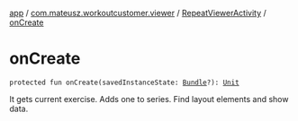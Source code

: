 [app](../../index.md) / [com.mateusz.workoutcustomer.viewer](../index.md) / [RepeatViewerActivity](index.md) / [onCreate](./on-create.md)

# onCreate

`protected fun onCreate(savedInstanceState: `[`Bundle`](https://developer.android.com/reference/android/os/Bundle.html)`?): `[`Unit`](https://kotlinlang.org/api/latest/jvm/stdlib/kotlin/-unit/index.html)

It gets current exercise. Adds one to series. Find layout elements and show data.

